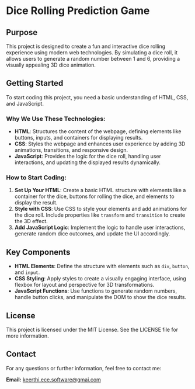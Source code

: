# Dice Rolling Prediction Game

## Purpose
This project is designed to create a fun and interactive dice rolling experience using modern web technologies. By simulating a dice roll, it allows users to generate a random number between 1 and 6, providing a visually appealing 3D dice animation.

## Getting Started
To start coding this project, you need a basic understanding of HTML, CSS, and JavaScript. 

### Why We Use These Technologies:
- **HTML**: Structures the content of the webpage, defining elements like buttons, inputs, and containers for displaying results.
- **CSS**: Styles the webpage and enhances user experience by adding 3D animations, transitions, and responsive design.
- **JavaScript**: Provides the logic for the dice roll, handling user interactions, and updating the displayed results dynamically.

### How to Start Coding:
1. **Set Up Your HTML**: Create a basic HTML structure with elements like a container for the dice, buttons for rolling the dice, and elements to display the result.
2. **Style with CSS**: Use CSS to style your elements and add animations for the dice roll. Include properties like `transform` and `transition` to create the 3D effect.
3. **Add JavaScript Logic**: Implement the logic to handle user interactions, generate random dice outcomes, and update the UI accordingly.

## Key Components
- **HTML Elements**: Define the structure with elements such as `div`, `button`, and `input`.
- **CSS Styling**: Apply styles to create a visually engaging interface, using flexbox for layout and perspective for 3D transformations.
- **JavaScript Functions**: Use functions to generate random numbers, handle button clicks, and manipulate the DOM to show the dice results.

## License
This project is licensed under the MIT License. See the LICENSE file for more information.

## Contact
For any questions or further information, feel free to contact me:

**Email:** [keerthi.ece.software@gmai.com](mailto:keerthi.ece.software@gmai.com)
